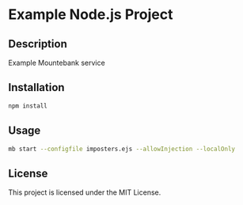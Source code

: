 # Example Node.js Project

## Description
Example Mountebank service

## Installation
```bash
npm install
```

## Usage
```bash
mb start --configfile imposters.ejs --allowInjection --localOnly
```

## License
This project is licensed under the MIT License.
